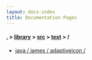 ```yaml
---
layout: docs-index
title: Documentation Pages
---
```

#### [.](./../../../index) > [library](./../../index) > [src](./../index) > [test](./index) > **/**

- [java / james / adaptiveicon / ](java/james/adaptiveicon/)
